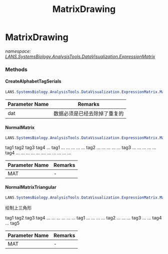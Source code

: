 ﻿---
title: MatrixDrawing
---

# MatrixDrawing
_namespace: [LANS.SystemsBiology.AnalysisTools.DataVisualization.ExpressionMatrix](N-LANS.SystemsBiology.AnalysisTools.DataVisualization.ExpressionMatrix.html)_





### Methods

#### CreateAlphabetTagSerials
```csharp
LANS.SystemsBiology.AnalysisTools.DataVisualization.ExpressionMatrix.MatrixDrawing.CreateAlphabetTagSerials(System.String[])
```


|Parameter Name|Remarks|
|--------------|-------|
|dat|数据必须是已经去除掉了重复的|


#### NormalMatrix
```csharp
LANS.SystemsBiology.AnalysisTools.DataVisualization.ExpressionMatrix.MatrixDrawing.NormalMatrix(Microsoft.VisualBasic.DocumentFormat.Csv.DocumentStream.File)
```
tag1 tag2 tag3 tag4 ...
 tag1 ... ... ... ... ... 
 tag2 ... ... ... ... ...
 tag3 ... ... ... ... ...
 tag4 ... ... ... ... ...
 .... ... ... ... ... ...

|Parameter Name|Remarks|
|--------------|-------|
|MAT|-|


#### NormalMatrixTriangular
```csharp
LANS.SystemsBiology.AnalysisTools.DataVisualization.ExpressionMatrix.MatrixDrawing.NormalMatrixTriangular(Microsoft.VisualBasic.DocumentFormat.Csv.DocumentStream.File)
```
绘制上三角形
 
 tag1 tag2 tag3 tag4 ...
 ... ... ... ... ... tag1
 ... ... ... ... tag2
 ... ... ... tag3
 ... ... tag4
 ... tag5

|Parameter Name|Remarks|
|--------------|-------|
|MAT|-|




